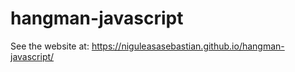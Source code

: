 # hangman-javascript
 
See the website at: https://niguleasasebastian.github.io/hangman-javascript/
